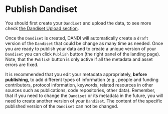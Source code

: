 # Publish Dandiset

You should first create your `Dandiset` and upload the data, to see more check [the Dandiset Upload section](./14_upload.md).

Once the `Dandiset` is created, DANDI will automatically create a `draft` version of the `Dandiset` that could be change as many time as needed. Once you are ready to publish your data and to create a unique version of your `Dandiset` you can click `Publish` button (the right panel of the landing page). Note, that the `Publish` button is only active if all the metadata and asset errors are fixed.

It is recommended that you edit your metadata appropriately, **before publishing**, to add different types of information
(e.g., people and funding contributors, protocol information, keywords, related resources in other 
sources such as publications, code repositories, other data).
Remember, that if you need to change the `Dandiset` or its metadata in the future, you will need to create another version of your `Dandiset`. The content of the specific published version of the `Dandiset` can not be changed.

